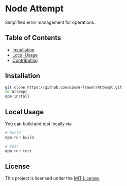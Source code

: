 # Node Attempt

Simplified error management for operations.

## Table of Contents

- [Installation](#installation)
- [Local Usage](#local-usage)
- [Contributing](#contributing)

## Installation

```bash
git clone https://github.com/simon-fraser/Attempt.git
cd Attempt
npm install
```

## Local Usage

You can build and test locally via

```bash
# Build
npm run build
```

```bash
# Test
npm run test
```

## License

This project is licensed under the [MIT License](LICENSE).
